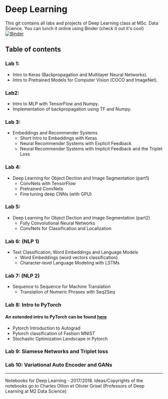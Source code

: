 # Deep Learning

This git contains all labs and projects of Deep Learning class at MSc. Data Science.
You can lunch it online using Binder (check it out it's cool) [![Binder](https://mybinder.org/badge.svg)](https://mybinder.org/v2/gh/imadelhanafi/Deep-Learning-Labs/master)

## Table of contents

### Lab 1: 
- Intro to Keras (Backpropagation and Multilayer Neural Networks).
- Intro to Pretrained Models for Computer Vision (COCO and ImageNet).

### Lab2:
- Intro to MLP with TensorFlow and Numpy.
- Implementation of backpropagation using TF and Numpy.


### Lab 3: 
- Embeddings and Recommender Systems
	- Short Intro to Embeddings with Keras
	- Neural Recommender Systems with Explicit Feedback
	- Neural Recommender Systems with Implicit Feedback and the Triplet Loss

### Lab 4:
- Deep Learning for Object Dection and Image Segmentation (part1)
	- ConvNets with TensorFlow
	- Pretrained ConvNets
	- Fine tuning deep CNNs (with GPU)

### Lab 5:
- Deep Learning for Object Dection and Image Segmentation (part2)
	- Fully Convolutional Neural Networks 
	- ConvNets for Classification and Localization

### Lab 6: (NLP 1)

- Text Classification, Word Embeddings and Language Models
	- Word Embeddings (word vectors classification)
	- Character-level Language Modeling with LSTMs
	
### Lab 7: (NLP 2)

-  Sequence to Sequence for Machine Translation
	- Translation of Numeric Phrases with Seq2Seq
	
### Lab 8:  Intro to PyTorch 
#### An extended intro to PyTorch can be found [here](https://github.com/imadelh/PyTorch-Hands-on)
- Pytorch Introduction to Autograd
- Pytorch classification of Fashion MNIST
- Stochastic Optimization Landscape in Pytorch
### Lab 9: Siamese Networks and Triplet loss

### Lab 10: Variational Auto Encoder and GANs
	



----- 
Notebooks for Deep Learning - 2017/2018.
Ideas/Copyrights of the notebooks go to Charles Ollion et Olivier Grisel (Professors of Deep Learning at M2 Data Science)
